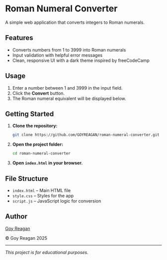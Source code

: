 
# Roman Numeral Converter

A simple web application that converts integers to Roman numerals.

## Features

- Converts numbers from 1 to 3999 into Roman numerals
- Input validation with helpful error messages
- Clean, responsive UI with a dark theme inspired by freeCodeCamp

## Usage

1. Enter a number between 1 and 3999 in the input field.
2. Click the **Convert** button.
3. The Roman numeral equivalent will be displayed below.



## Getting Started

1. **Clone the repository:**
   ```bash
   git clone https://github.com/GOYREAGAN/roman-numeral-converter.git
   ```
2. **Open the project folder:**
   ```bash
   cd roman-numeral-converter
   ```
3. **Open `index.html` in your browser.**

## File Structure

- `index.html` – Main HTML file
- `style.css` – Styles for the app
- `script.js` – JavaScript logic for conversion

## Author

[Goy Reagan](https://github.com/GOYREAGAN)

&copy; Goy Reagan 2025

---

*This project is for educational purposes.*
